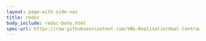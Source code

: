 ```yaml
---
layout: page-with-side-nav
title: redoc
body_include: redoc-body.html
spec-url: https://raw.githubusercontent.com/VNG-Realisatie/Haal-Centraal-BGT-bevragen/master/specificatie/genereervariant/openapi.yaml
---
```

<redoc spec-url='{{ page.spec-url}}'></redoc>